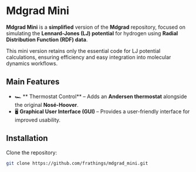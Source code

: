# Mdgrad Mini

**Mdgrad Mini** is a **simplified** version of the **Mdgrad** repository, focused on simulating the **Lennard-Jones (LJ) potential** for hydrogen using **Radial Distribution Function (RDF) data**.

This mini version retains only the essential code for LJ potential calculations, ensuring efficiency and easy integration into molecular dynamics workflows.

## Main Features  
- 🏎 ** Thermostat Control** – Adds an **Andersen thermostat** alongside the original **Nosé-Hoover**.  
- 🖥 **Graphical User Interface (GUI)** – Provides a user-friendly interface for improved usability.  

## Installation  

Clone the repository:  

```bash
git clone https://github.com/frathings/mdgrad_mini.git

